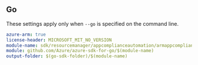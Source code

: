 ## Go

These settings apply only when `--go` is specified on the command line.

```yaml $(go) && $(track2)
azure-arm: true
license-header: MICROSOFT_MIT_NO_VERSION
module-name: sdk/resourcemanager/appcomplianceautomation/armappcomplianceautomation
module: github.com/Azure/azure-sdk-for-go/$(module-name)
output-folder: $(go-sdk-folder)/$(module-name)
```

